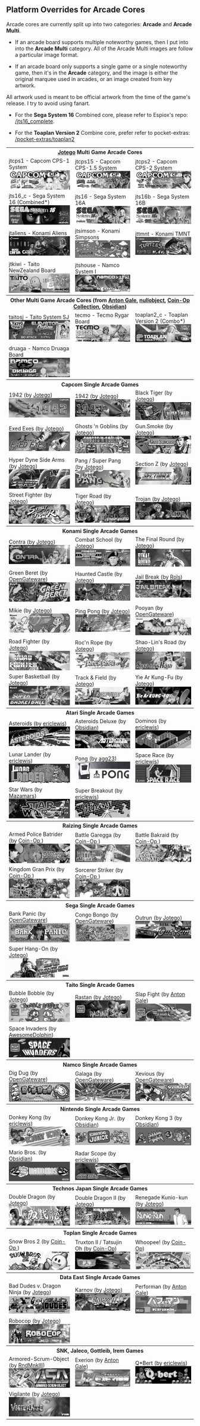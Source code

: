 ## Platform Overrides for Arcade Cores

Arcade cores are currently split up into two categories: **Arcade** and **Arcade Multi**. 

- If an arcade board supports multiple noteworthy games, then I put into into the **Arcade Multi** category.  All of the Arcade Multi images are follow a particular image format. 

- If an arcade board only supports a single game or a single noteworthy game, then it's in the **Arcade** category, and the image is either the original marquee used in arcades, or an image created from key artwork. 

All artwork used is meant to be official artwork from the time of the game's release. I try to avoid using fanart.

* For the <b>Sega System 16</b> Combined core, please refer to Espiox's repo: <a href="https://github.com/espiox/jts16_complete">/jts16_complete</a>.

* For the <b>Toaplan Version 2</b> Combine core, prefer refer to pocket-extras: <a href="https://github.com/dyreschlock/pocket-extras/tree/main/toaplan2_complete">/pocket-extras/toaplan2</a>

<table>
<tr><th colspan="3"><a href="https://patreon.com/jotego">Jotego</a> Multi Game Arcade Cores</th></tr>
<tr>
 <td>jtcps1 - Capcom CPS-1 System <img src="pics/arcade/jtcps1.png" /></td>
 <td>jtcps15 - Capcom CPS-1.5 System <img src="pics/arcade/jtcps15.png" /></td>
 <td>jtcps2 - Capcom CPS-2 System <img src="pics/arcade/jtcps2.png" /></td>
</tr>
<tr>
 <td>jts16_c - Sega System 16 (Combined*) <img src="/pics/arcade/jts16_c.png"></td>
 <td>jts16 - Sega System 16A <img src="/pics/arcade/jts16.png" /></td>
 <td>jts16b - Sega System 16B <img src="/pics/arcade/jts16b.png" /></td>
</tr>
<tr>
 <td>jtaliens - Konami Aliens <img src="/pics/arcade/jtaliens.png" /></td> 
 <td>jtsimson - Konami Simpsons <img src="/pics/arcade/jtsimson.png" /></td>
 <td>jttmnt - Konami TMNT <img src="/pics/arcade/jttmnt.png" /></td>
</tr>
<tr>
 <td>jtkiwi - Taito NewZealand Board <img src="pics/arcade/jtkiwi.png" /></td>
 <td>jtshouse - Namco System I <img src="pics/arcade/jtshouse.png" /></td>
</tr>
<tr><th colspan="3">Other Multi Game Arcade Cores (from <a href="https://github.com/antongale">Anton Gale</a>, <a href="https://patreon.com/nullobject">nullobject</a>, <a href="https://github.com/Coin-OpCollection">Coin-Op Collection</a>, <a href="https://github.com/obsidian-dot-dev">Obsidian</a>)</th></tr>
<tr>
 <td>taitosj - Taito System SJ <img src="pics/arcade/taitosj.png" /></b></td>
 <td>tecmo - Tecmo Rygar Board <img src="pics/arcade/tecmo.png" /></b></td>
 <td>toaplan2_c - Toaplan Version 2 (Combo*) <img src="pics/arcade/toaplan2_c.png" /></td>
</tr>
<tr>
 <td>druaga - Namco Druaga Board <img src="pics/arcade/druaga.png" /></td>
</tr>
<tr><th colspan="3"> Capcom Single Arcade Games</th></tr>
<tr>
 <td>1942 (by <a href="https://patreon.com/jotego">Jotego</a>) <img src="/pics/arcade/jt1942.png" /></td>
 <td>1942 (by <a href="https://patreon.com/jotego">Jotego</a>) <img src="/pics/arcade/jt1943.png" /></td>
 <td>Black Tiger (by <a href="https://patreon.com/jotego">Jotego</a>) <img src="/pics/arcade/jtbtiger.png" /></td>
</tr>
<tr>
 <td>Exed Exes (by <a href="https://patreon.com/jotego">Jotego</a>) <img src="pics/arcade/jtexed.png" /></td>
 <td>Ghosts 'n Goblins (by <a href="https://patreon.com/jotego">Jotego</a>) <img src="pics/arcade/jtgng.png" /></td>
 <td>Gun.Smoke (by <a href="https://patreon.com/jotego">Jotego</a>) <img src="pics/arcade/jtgunsmk.png" /></td>
</tr>
<tr>
 <td>Hyper Dyne Side Arms (by <a href="https://patreon.com/jotego">Jotego</a>)  <img src="pics/arcade/jtsarms.png" /></td>
 <td>Pang / Super Pang (by <a href="https://patreon.com/jotego">Jotego</a>) <img src="pics/arcade/jtpang.png" /></td>
 <td>Section Z (by <a href="https://patreon.com/jotego">Jotego</a>) <img src="pics/arcade/jtsectnz.png" /></td>
</tr>
<tr>
 <td>Street Fighter (by <a href="https://patreon.com/jotego">Jotego</a>) <img src="pics/arcade/jtsf.png" /></td>
 <td>Tiger Road (by <a href="https://patreon.com/jotego">Jotego</a>) <img src="pics/arcade/jttora.png" /></td>
 <td>Trojan (by <a href="https://patreon.com/jotego">Jotego</a>) <img src="pics/arcade/jttrojan.png" /></td>
</tr>
<tr><th colspan="3"> Konami Single Arcade Games</th></tr>
<tr>
 <td>Contra (by <a href="https://patreon.com/jotego">Jotego</a>) <img src="pics/arcade/jtcontra.png" /></td>
 <td>Combat School (by <a href="https://patreon.com/jotego">Jotego</a>) <img src="pics/arcade/jtcomsc.png" /></td>
 <td>The Final Round (by <a href="https://patreon.com/jotego">Jotego</a>) <img src="pics/arcade/jtfround.png" /></td>
</tr>
<tr>
 <td>Green Beret (by <a href="https://github.com/opengateware">OpenGateware</a>) <img src="pics/arcade/gberet.png" /></td>
 <td>Haunted Castle (by <a href="https://patreon.com/jotego">Jotego</a>) <img src="/pics/arcade/jtcastle.png" /></td>
 <td>Jail Break (by <a href="https://github.com/rolandking">Rols</a>) <img src="/pics/arcade/jailbreak.png" /></td>
</tr>
<tr>
 <td>Mikie (by <a href="https://patreon.com/jotego">Jotego</a>) <img src="pics/arcade/jtmikie.png" /></td>
 <td>Ping Pong (by <a href="https://patreon.com/jotego">Jotego</a>) <img src="pics/arcade/jtpinpon.png" /></td>
 <td>Pooyan (by <a href="https://github.com/opengateware">OpenGateware</a>) <img src="pics/arcade/pooyan.png" /></td>
</tr>
<tr>
 <td>Road Fighter (by <a href="https://patreon.com/jotego">Jotego</a>) <img src="pics/arcade/jtroadf.png" /></td>
 <td>Roc'n Rope (by <a href="https://patreon.com/jotego">Jotego</a>) <img src="pics/arcade/jtroc.png" /></td>
 <td>Shao-Lin's Road (by <a href="https://patreon.com/jotego">Jotego</a>) <img src="pics/arcade/jtkicker.png" /></td>
</tr>
<tr>
 <td>Super Basketball (by <a href="https://patreon.com/jotego">Jotego</a>) <img src="pics/arcade/jtsbaskt.png" /></td>
 <td>Track & Field (by <a href="https://patreon.com/jotego">Jotego</a>) <img src="pics/arcade/jttrack.png" /></td>
 <td>Yie Ar Kung-Fu (by <a href="https://patreon.com/jotego">Jotego</a>) <img src="pics/arcade/jtyiear.png" /></td>
</tr>
<tr><th colspan="3"> Atari Single Arcade Games</th></tr>
<tr>
 <td>Asteroids (by <a href="https://github.com/ericlewis">ericlewis</a>) <img src="pics/arcade/asteroids.png" /></td>
 <td>Asteroids Deluxe (by <a href="https://github.com/obsidian-dot-dev">Obsidian</a>) <img src="pics/arcade/astdelux.png" /></td>
 <td>Dominos (by <a href="https://github.com/ericlewis">ericlewis</a>) <img src="pics/arcade/dominos.png" /></td>
</tr>
<tr>
 <td>Lunar Lander (by <a href="https://github.com/ericlewis">ericlewis</a>) <img src="pics/arcade/lunarlander.png" /></td>
 <td>Pong (by <a href="https://github.com/agg23">agg23</a>)  <img src="pics/arcade/pong.png" /></td>
 <td>Space Race (by <a href="https://github.com/ericlewis">ericlewis</a>) <img src="pics/arcade/spacerace.png" /></td>
</tr>
<tr>
 <td>Star Wars (by <a href="https://github.com/Mazamars312">Mazamars</a>) <img src="pics/arcade/ataristarwars.png" /></td>
 <td>Super Breakout (by <a href="https://github.com/ericlewis">ericlewis</a>) <img src="pics/arcade/superbreakout.png" /></td>
</tr>
<tr><th colspan="3"> Raizing Single Arcade Games</th></tr>
<tr>
 <td>Armed Police Batrider (by <a href="https://github.com/psomashekar"> Coin-Op </a>) <img src="pics/arcade/batrider.png" /></td> 
 <td>Battle Garegga (by <a href="https://github.com/psomashekar"> Coin-Op </a>) <img src="pics/arcade/garegga.png" /></td>
 <td>Battle Bakraid (by <a href="https://github.com/psomashekar"> Coin-Op </a>) <img src="pics/arcade/bakraid.png" /></td>
</tr>
<tr>
 <td>Kingdom Gran Prix (by <a href="https://github.com/psomashekar"> Coin-Op </a>) <img src="pics/arcade/kingdmgp.png" /></td>
 <td>Sorcerer Striker (by <a href="https://github.com/psomashekar"> Coin-Op </a>) <img src="pics/arcade/sstriker.png" /></td>
</tr>
<tr><th colspan="3"> Sega Single Arcade Games</th></tr>
<tr>
 <td>Bank Panic (by <a href="https://github.com/opengateware">OpenGateware</a>) <img src="pics/arcade/bankpanic.png" /></td>
 <td>Congo Bongo (by <a href="https://github.com/opengateware">OpenGateware</a>) <img src="pics/arcade/congo.png" /></td>
 <td>Outrun (by <a href="https://patreon.com/jotego">Jotego</a>) <img src="pics/arcade/jtoutrun.png" /></td>
</tr>
<tr>
 <td>Super Hang-On (by <a href="https://patreon.com/jotego">Jotego</a>) <img src="pics/arcade/jtshanon.png" /></td>
</tr>
<tr><th colspan="3"> Taito Single Arcade Games</th></tr>
<tr>
 <td>Bubble Bobble (by <a href="https://patreon.com/jotego">Jotego</a>) <img src="/pics/arcade/jtbubl.png" /></td>
 <td>Rastan (by <a href="https://patreon.com/jotego">Jotego</a>) <img src="pics/arcade/jtrastan.png" /></td>
 <td>Slap Fight (by <a href="https://github.com/antongale">Anton Gale</a>) <img src="pics/arcade/slapfight.png" /></td>
</tr>
<tr>
 <td>Space Invaders (by <a href="https://github.com/AwesomeDolphin">AwesomeDolphin</a>) <img src="pics/arcade/spaceinvaders.png" /></td>
</tr>
<tr><th colspan="3"> Namco Single Arcade Games</th></tr>
<tr>
 <td>Dig Dug (by <a href="https://github.com/opengateware">OpenGateware</a>) <img src="pics/arcade/digdug.png" /></td>
 <td>Galaga (by <a href="https://github.com/opengateware">OpenGateware</a>) <img src="pics/arcade/galaga.png" /></td>
 <td>Xevious (by <a href="https://github.com/opengateware">OpenGateware</a>) <img src="pics/arcade/xevious.png" /></td>
</tr>
<tr><th colspan="3"> Nintendo Single Arcade Games</th></tr>
<tr>
 <td>Donkey Kong (by <a href="https://github.com/ericlewis">ericlewis</a>) <img src="pics/arcade/donkeykong.png" /></td>
 <td>Donkey Kong Jr. (by <a href="https://github.com/obsidian-dot-dev">Obsidian</a>) <img src="pics/arcade/dkongjr.png" /></td>
 <td>Donkey Kong 3 (by <a href="https://github.com/obsidian-dot-dev">Obsidian</a>) <img src="pics/arcade/dkong3.png" /></td>
</tr>
<tr>
 <td>Mario Bros. (by <a href="https://github.com/obsidian-dot-dev">Obsidian</a>) <img src="pics/arcade/mario.png" /></td>
 <td>Radar Scope (by <a href="https://github.com/ericlewis">ericlewis</a>) <img src="pics/arcade/radarscope.png" /></td>
</tr>
<tr><th colspan="3"> Technos Japan Single Arcade Games</th></tr>
<tr>
 <td>Double Dragon (by <a href="https://patreon.com/jotego">Jotego</a>) <img src="pics/arcade/jtdd.png" /></td>
 <td>Double Dragon II (by <a href="https://patreon.com/jotego">Jotego</a>) <img src="pics/arcade/jtdd2.png" /></td>
 <td>Renegade Kunio-kun (by <a href="https://patreon.com/jotego">Jotego</a>) <img src="pics/arcade/jtkunio.png" /></td>
</tr>
<tr><th colspan="3"> Toplan Single Arcade Games</th></tr>
<tr>
 <td>Snow Bros 2 (by <a href="https://github.com/psomashekar"> Coin-Op </a>) <img src="pics/arcade/snowbros2.png" /></td>
 <td>Truxton II / Tatsujin Oh (by <a href="https://patreon.com/atrac17">Coin-Op</a>) <img src="pics/arcade/truxton2.png" /></td>
 <td>Whoopee! (by <a href="https://patreon.com/atrac17">Coin-Op</a>) <img src="pics/arcade/pipibibs.png" /></td>
</tr>
<tr><th colspan="3"> Data East Single Arcade Games</th></tr>
<tr>
 <td>Bad Dudes v. Dragon Ninja (by <a href="https://patreon.com/jotego">Jotego</a>) <img src="pics/arcade/jtninja.png" /></td>
 <td>Karnov (by <a href="https://patreon.com/jotego">Jotego</a>) <img src="pics/arcade/jtkarnov.png" /></td> 
 <td>Performan (by <a href="https://github.com/antongale">Anton Gale</a>) <img src="pics/arcade/performan.png" /></td>
</tr>
<tr>
 <td>Robocop (by <a href="https://patreon.com/jotego">Jotego</a>) <img src="pics/arcade/jtcop.png" /></td>
</tr>
<tr><th colspan="3"> SNK, Jaleco, Gottleib, Irem Games</th></tr>
<tr>
 <td>Armored-Scrum-Object (by <a href="https://github.com/RndMnkIII">RndMnkIII</a>) <img src="pics/arcade/alphamission.png" /></td>
 <td>Exerion (by <a href="https://github.com/antongale">Anton Gale</a>) <img src="pics/arcade/exerion.png" /></td>
 <td>Q*Bert (by <a href="https://github.com/ericlewis">ericlewis</a>) <img src="pics/arcade/qbert.png" /></td>
</tr>
<tr>
 <td>Vigilante (by <a href="https://patreon.com/jotego">Jotego</a>) <img src="pics/arcade/jtvigil.png" /></td>
</tr>
</table>